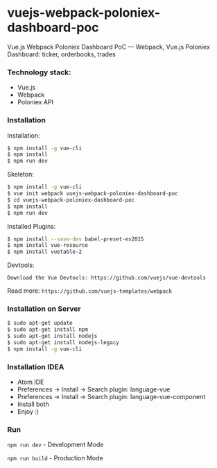 # vuejs-webpack-poloniex-dashboard-poc

Vue.js Webpack Poloniex Dashboard PoC — Webpack, Vue.js Poloniex Dashboard: ticker, orderbooks, trades

### Technology stack:
* Vue.js
* Webpack
* Poloniex API

### Installation

Installation:
``` bash
$ npm install -g vue-cli
$ npm install
$ npm run dev
```

Skeleton:

``` bash
$ npm install -g vue-cli
$ vue init webpack vuejs-webpack-poloniex-dashboard-poc
$ cd vuejs-webpack-poloniex-dashboard-poc
$ npm install
$ npm run dev
```

Installed Plugins:

``` bash
$ npm install --save-dev babel-preset-es2015
$ npm install vue-resource
$ npm install vuetable-2
```

Devtools:

`Download the Vue Devtools: https://github.com/vuejs/vue-devtools`

Read more: `https://github.com/vuejs-templates/webpack`

### Installation on Server
``` bash
$ sudo apt-get update
$ sudo apt-get install npm
$ sudo apt-get install nodejs
$ sudo apt-get install nodejs-legacy
$ npm install -g vue-cli
```

### Installation IDEA
* Atom IDE
* Preferences -> Install -> Search plugin: language-vue
* Preferences -> Install -> Search plugin: language-vue-component
* Install both
* Enjoy :)

### Run

`npm run dev` - Development Mode

`npm run build` - Production Mode
